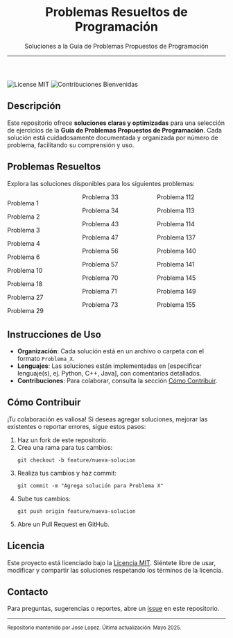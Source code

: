 <!DOCTYPE html>
<html lang="es">
<head>
    <meta charset="UTF-8">
    <meta name="viewport" content="width=device-width, initial-scale=1.0">
    <meta name="description" content="Soluciones organizadas y detalladas a problemas seleccionados de la Guía de Problemas Propuestos de Programación.">
</head>

<body>
    <header role="banner" aria-label="Encabezado del Repositorio">
        <h1>Problemas Resueltos de Programación</h1>
        <p>Soluciones a la Guía de Problemas Propuestos de Programación</p>
        <hr>
    </header>
    <main>
        <span>
            <img src="https://img.shields.io/badge/License-MIT-blue.svg" alt="License MIT">
            <img src="https://img.shields.io/badge/Contribuciones-Bienvenidas-green.svg" alt="Contribuciones Bienvenidas">
        </span>
        <section aria-labelledby="descripcion">
            <h2 id="descripcion">Descripción</h2>
            <p>Este repositorio ofrece <strong>soluciones claras y optimizadas</strong> para una selección de ejercicios de la <strong>Guía de Problemas Propuestos de Programación</strong>. Cada solución está cuidadosamente documentada y organizada por número de problema, facilitando su comprensión y uso.</p>
        </section>
        <section aria-labelledby="problemas-resueltos">
            <h2 id="problemas-resueltos">Problemas Resueltos</h2>
            <p>Explora las soluciones disponibles para los siguientes problemas:</p>
            <div role="list" style="column-count: 3;">
                <p role="listitem">Problema 1</p>
                <p role="listitem">Problema 2</p>
                <p role="listitem">Problema 3</p>
                <p role="listitem">Problema 4</p>
                <p role="listitem">Problema 6</p>
                <p role="listitem">Problema 10</p>
                <p role="listitem">Problema 18</p>
                <p role="listitem">Problema 27</p>
                <p role="listitem">Problema 29</p>
                <p role="listitem">Problema 33</p>
                <p role="listitem">Problema 34</p>
                <p role="listitem">Problema 43</p>
                <p role="listitem">Problema 47</p>
                <p role="listitem">Problema 56</p>
                <p role="listitem">Problema 57</p>
                <p role="listitem">Problema 70</p>
                <p role="listitem">Problema 71</p>
                <p role="listitem">Problema 73</p>
                <p role="listitem">Problema 112</p>
                <p role="listitem">Problema 113</p>
                <p role="listitem">Problema 114</p>
                <p role="listitem">Problema 137</p>
                <p role="listitem">Problema 140</p>
                <p role="listitem">Problema 141</p>
                <p role="listitem">Problema 145</p>
                <p role="listitem">Problema 149</p>
                <p role="listitem">Problema 155</p>
            </div>
        </section>
        <section aria-labelledby="instrucciones">
            <h2 id="instrucciones">Instrucciones de Uso</h2>
            <ul role="list">
                <li><strong>Organización</strong>: Cada solución está en un archivo o carpeta con el formato <code>Problema_X</code>.</li>
                <li><strong>Lenguajes</strong>: Las soluciones están implementadas en [especificar lenguaje(s), ej. Python, C++, Java], con comentarios detallados.</li>
                <li><strong>Contribuciones</strong>: Para colaborar, consulta la sección <a href="#contribuir">Cómo Contribuir</a>.</li>
            </ul>
        </section>
        <section aria-labelledby="contribuir">
            <h2 id="contribuir">Cómo Contribuir</h2>
            <p>¡Tu colaboración es valiosa! Si deseas agregar soluciones, mejorar las existentes o reportar errores, sigue estos pasos:</p>
            <ol>
                <li>Haz un fork de este repositorio.</li>
                <li>Crea una rama para tus cambios:
                    <pre><code lang="bash">git checkout -b feature/nueva-solucion</code></pre>
                </li>
                <li>Realiza tus cambios y haz commit:
                    <pre><code lang="bash">git commit -m "Agrega solución para Problema X"</code></pre>
                </li>
                <li>Sube tus cambios:
                    <pre><code lang="bash">git push origin feature/nueva-solucion</code></pre>
                </li>
                <li>Abre un Pull Request en GitHub.</li>
            </ol>
        </section>
        <section aria-labelledby="licencia">
            <h2 id="licencia">Licencia</h2>
            <p>Este proyecto está licenciado bajo la <a href="https://docs.github.com/es/repositories/managing-your-repositorys-settings-and-features/customizing-your-repository/licensing-a-repository">Licencia MIT</a>. Siéntete libre de usar, modificar y compartir las soluciones respetando los términos de la licencia.</p>
        </section>
        <section aria-labelledby="contacto">
            <h2 id="contacto">Contacto</h2>
            <p>Para preguntas, sugerencias o reportes, abre un <a href="https://github.com/jose803196/Problemas-resueltos-de-La-guia-de-programaci-n-UCV/issues">issue</a> en este repositorio.</p>
        </section>
        <hr>
        <footer role="contentinfo">
            <p><small>Repositorio mantenido por Jose Lopez. Última actualización: Mayo 2025.</small></p>
        </footer>
    </main>
</body>
</html>